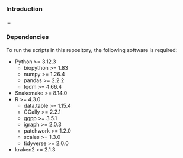 ### Introduction
... 

### Dependencies
To run the scripts in this repository, the following software is required:
- Python >= 3.12.3
    - biopython >= 1.83
    - numpy >= 1.26.4
    - pandas >= 2.2.2
    - tqdm >= 4.66.4
- Snakemake >= 8.14.0
- R >= 4.3.0
    - data.table >= 1.15.4
    - GGally >= 2.2.1
    - ggpp >= 3.5.1
    - igraph >= 2.0.3
    - patchwork >= 1.2.0
    - scales >= 1.3.0
    - tidyverse >= 2.0.0
- kraken2 >= 2.1.3
